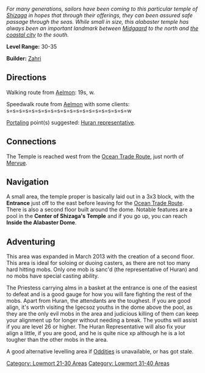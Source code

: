 *For many generations, sailors have been coming to this particular
temple of [Shizaga](Shizaga.md "wikilink") in hopes that through their
offerings, they can been assured safe passage through the seas. While
small in size, this alabaster temple has always been an important
landmark between [Midgaard](:Category:_Midgaard.md "wikilink") to the
north and [the coastal city](:Category:_Mervue.md "wikilink") to the
south.*

**Level Range:** 30-35

**Builder:** [Zahri](User:AlexyAnna.md "wikilink")

## Directions

Walking route from [Aelmon](Aelmon.md "wikilink"): 19s, w.

Speedwalk route from [Aelmon](Aelmon.md "wikilink") with some clients:
s=s=s=s=s=s=s=s=s=s=s=s=s=s=s=s=s=s=s=w

[Portaling](Portal.md "wikilink") point(s) suggested: [Huran
representative](Representative_Of_Huran,_Hand_Of_Gorn.md "wikilink").

## Connections

The Temple is reached west from the [Ocean Trade
Route](:Category:Highways/Great_Wall.md "wikilink"), just north of
[Mervue](:Category:Mervue.md "wikilink").

## Navigation

A small area, the temple proper is basically laid out in a 3x3 block,
with the **Entrance** just off to the east before leaving for the [Ocean
Trade Route](:Category:Highways/Great_Wall.md "wikilink"). There is also
a second floor built around the dome. Notable features are a pool in the
**Center of Shizaga's Temple** and if you go up, you can reach **Inside
the Alabaster Dome**.

## Adventuring

This area was expanded in March 2013 with the creation of a second
floor. This area is ideal for soloing or duoing casters, as there are
not too many hard hitting mobs. Only one mob is sanc'd (the
representative of Huran) and no mobs have special casting ability.

The Priestess carrying alms in a basket at the entrance is one of the
easiest to defeat and is a good gauge for how you will fare fighting the
rest of the mobs. Apart from Huran, the attendants are the toughest. If
you are good align, it's worth visiting the Igecsoz youths in the dome
above the pool, as they are the only evil mobs in the area and judicious
killing of them can keep your alignment up for longer without needing a
break. The youths will assist if you are level 26 or higher. The Huran
Representative will also fix your align a little, if you are good, and
he is quite nice xp although he is a lot tougher than the other mobs in
the area.

A good alternative levelling area if
[Oddities](:Category:Zin's_Hall_Of_Oddities.md "wikilink") is
unavailable, or has got stale.

[Category: Lowmort 21-30
Areas](Category:_Lowmort_21-30_Areas "wikilink") [Category: Lowmort
31-40 Areas](Category:_Lowmort_31-40_Areas "wikilink")
